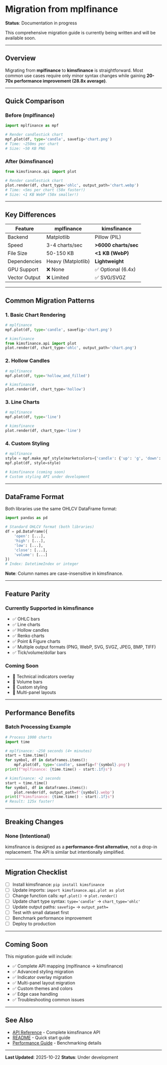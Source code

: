 # Migration from mplfinance

**Status**: Documentation in progress

This comprehensive migration guide is currently being written and will be available soon.

---

## Overview

Migrating from **mplfinance** to **kimsfinance** is straightforward. Most common use cases require only minor syntax changes while gaining **20-70x performance improvement (28.8x average)**.

---

## Quick Comparison

### Before (mplfinance)

```python
import mplfinance as mpf

# Render candlestick chart
mpf.plot(df, type='candle', savefig='chart.png')
# Time: ~250ms per chart
# Size: ~50 KB PNG
```

### After (kimsfinance)

```python
from kimsfinance.api import plot

# Render candlestick chart
plot.render(df, chart_type='ohlc', output_path='chart.webp')
# Time: <5ms per chart (50x faster!)
# Size: <1 KB WebP (50x smaller!)
```

---

## Key Differences

| Feature | mplfinance | kimsfinance |
|---------|------------|-------------|
| Backend | Matplotlib | Pillow (PIL) |
| Speed | 3-4 charts/sec | **>6000 charts/sec** |
| File Size | 50-150 KB | **<1 KB (WebP)** |
| Dependencies | Heavy (Matplotlib) | **Lightweight** |
| GPU Support | ❌ None | ✅ Optional (6.4x) |
| Vector Output | ❌ Limited | ✅ SVG/SVGZ |

---

## Common Migration Patterns

### 1. Basic Chart Rendering

```python
# mplfinance
mpf.plot(df, type='candle', savefig='chart.png')

# kimsfinance
from kimsfinance.api import plot
plot.render(df, chart_type='ohlc', output_path='chart.png')
```

### 2. Hollow Candles

```python
# mplfinance
mpf.plot(df, type='hollow_and_filled')

# kimsfinance
plot.render(df, chart_type='hollow')
```

### 3. Line Charts

```python
# mplfinance
mpf.plot(df, type='line')

# kimsfinance
plot.render(df, chart_type='line')
```

### 4. Custom Styling

```python
# mplfinance
style = mpf.make_mpf_style(marketcolors={'candle': {'up': 'g', 'down': 'r'}})
mpf.plot(df, style=style)

# kimsfinance (coming soon)
# Custom styling API under development
```

---

## DataFrame Format

Both libraries use the same OHLCV DataFrame format:

```python
import pandas as pd

# Standard OHLCV format (both libraries)
df = pd.DataFrame({
    'open': [...],
    'high': [...],
    'low': [...],
    'close': [...],
    'volume': [...]
})
# Index: DatetimeIndex or integer
```

**Note**: Column names are case-insensitive in kimsfinance.

---

## Feature Parity

### Currently Supported in kimsfinance

- ✅ OHLC bars
- ✅ Line charts
- ✅ Hollow candles
- ✅ Renko charts
- ✅ Point & Figure charts
- ✅ Multiple output formats (PNG, WebP, SVG, SVGZ, JPEG, BMP, TIFF)
- ✅ Tick/volume/dollar bars

### Coming Soon

- 🚧 Technical indicators overlay
- 🚧 Volume bars
- 🚧 Custom styling
- 🚧 Multi-panel layouts

---

## Performance Benefits

### Batch Processing Example

```python
# Process 1000 charts
import time

# mplfinance: ~250 seconds (4+ minutes)
start = time.time()
for symbol, df in dataframes.items():
    mpf.plot(df, type='candle', savefig=f'{symbol}.png')
print(f"mplfinance: {time.time() - start:.1f}s")

# kimsfinance: <2 seconds
start = time.time()
for symbol, df in dataframes.items():
    plot.render(df, output_path=f'{symbol}.webp')
print(f"kimsfinance: {time.time() - start:.1f}s")
# Result: 125x faster!
```

---

## Breaking Changes

### None (Intentional)

kimsfinance is designed as a **performance-first alternative**, not a drop-in replacement. The API is similar but intentionally simplified.

---

## Migration Checklist

- [ ] Install kimsfinance: `pip install kimsfinance`
- [ ] Update imports: `import kimsfinance.api.plot as plot`
- [ ] Change function calls: `mpf.plot()` → `plot.render()`
- [ ] Update chart type syntax: `type='candle'` → `chart_type='ohlc'`
- [ ] Update output paths: `savefig=` → `output_path=`
- [ ] Test with small dataset first
- [ ] Benchmark performance improvement
- [ ] Deploy to production

---

## Coming Soon

This migration guide will include:

- ✅ Complete API mapping (mplfinance → kimsfinance)
- ✅ Advanced styling migration
- ✅ Indicator overlay migration
- ✅ Multi-panel layout migration
- ✅ Custom themes and colors
- ✅ Edge case handling
- ✅ Troubleshooting common issues

---

## See Also

- [API Reference](API.md) - Complete kimsfinance API
- [README](../README.md) - Quick start guide
- [Performance Guide](PERFORMANCE.md) - Benchmarking details

---

**Last Updated**: 2025-10-22
**Status**: Under development
